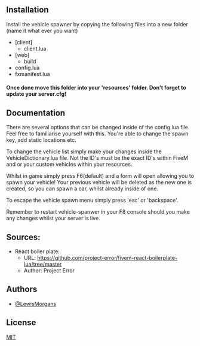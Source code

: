 
## Installation

Install the vehicle spawner by copying the following files into a new folder (name it what ever you want)
- [client]
  - client.lua
- [web]
  - build
- config.lua
- fxmanifest.lua

#### Once done move this folder into your 'resources' folder. Don't forget to update your server.cfg! 
## Documentation

There are several options that can be changed inside of the config.lua file. Feel free to familiarise yourself with this. You're able to change the spawn key, add static locations etc.

To change the vehicle list simply make your changes inside the VehicleDictionary.lua file. Not the ID's must be the exact ID's within FiveM and or your custom vehicles within your resources. 

Whilst in game simply press F6(default) and a form will open allowing you to spawn your vehicle! Your previous vehicle will be deleted as the new one is created, so you can spawn a car, whilst already inside of one.

To escape the vehicle spawn menu simply press 'esc' or 'backspace'.

Remember to restart vehicle-spanwer in your F8 console should you make any changes whilst your server is live.
## Sources: 
- React boiler plate:
   - URL: https://github.com/project-error/fivem-react-boilerplate-lua/tree/master
   - Author: Project Error



## Authors

- [@LewisMorgans](https://github.com/LewisMorgans)



## License

[MIT](https://choosealicense.com/licenses/mit/)

